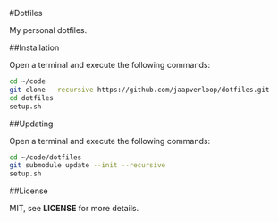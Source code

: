 #Dotfiles

My personal dotfiles.


##Installation

Open a terminal and execute the following commands:

```sh
cd ~/code
git clone --recursive https://github.com/jaapverloop/dotfiles.git
cd dotfiles
setup.sh
```


##Updating

Open a terminal and execute the following commands:

```sh
cd ~/code/dotfiles
git submodule update --init --recursive
setup.sh
```


##License

MIT, see **LICENSE** for more details.
